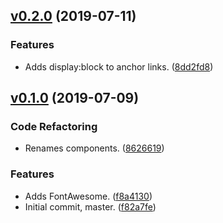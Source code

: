 <a name="v0.2.0"></a>
## [v0.2.0](https://github.com/alexseitsinger/react-emotion-global-styles/compare/v0.1.0...v0.2.0) (2019-07-11)

### Features
- Adds display:block to anchor links. ([8dd2fd8](https://github.com/alexseitsinger/react-emotion-global-styles/commit/8dd2fd83b8c5a1ea3e09aa9998c16673f790293a))


<a name="v0.1.0"></a>
## [v0.1.0](https://github.com/alexseitsinger/react-emotion-global-styles/compare/f82a7fef3ab155e40096760e9e4c8624ba2f01b6...v0.1.0) (2019-07-09)

### Code Refactoring
- Renames components. ([8626619](https://github.com/alexseitsinger/react-emotion-global-styles/commit/862661995587c6f49de82cce2d287a60e71fe6d8))

### Features
- Adds FontAwesome. ([f8a4130](https://github.com/alexseitsinger/react-emotion-global-styles/commit/f8a41307183eccc6e0e07a9dab86264c74b8d939))
- Initial commit, master. ([f82a7fe](https://github.com/alexseitsinger/react-emotion-global-styles/commit/f82a7fef3ab155e40096760e9e4c8624ba2f01b6))


